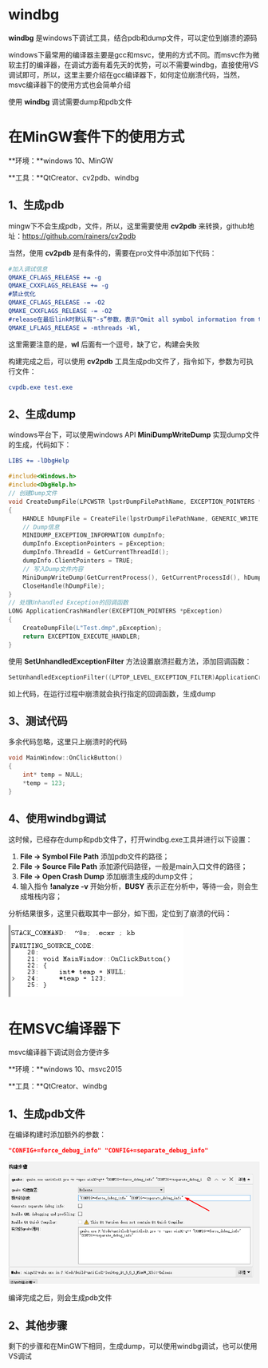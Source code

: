 # windbg

**windbg** 是windows下调试工具，结合pdb和dump文件，可以定位到崩溃的源码

windows下最常用的编译器主要是gcc和msvc，使用的方式不同。而msvc作为微软主打的编译器，在调试方面有着先天的优势，可以不需要windbg，直接使用VS调试即可，所以，这里主要介绍在gcc编译器下，如何定位崩溃代码，当然，msvc编译器下的使用方式也会简单介绍

使用 **windbg** 调试需要dump和pdb文件

# 在MinGW套件下的使用方式

**环境：**windows 10、MinGW

**工具：**QtCreator、cv2pdb、windbg

## 1、生成pdb

mingw下不会生成pdb，文件，所以，这里需要使用 **cv2pdb** 来转换，github地址：https://github.com/rainers/cv2pdb

当然，使用 **cv2pdb** 是有条件的，需要在pro文件中添加如下代码：

```cmake
#加入调试信息
QMAKE_CFLAGS_RELEASE += -g
QMAKE_CXXFLAGS_RELEASE += -g
#禁止优化
QMAKE_CFLAGS_RELEASE -= -O2
QMAKE_CXXFLAGS_RELEASE -= -O2
#release在最后link时默认有"-s”参数，表示"Omit all symbol information from the output file"，因此要去掉该参??QMAKE_LFLAGS_RELEASE = -mthreads -Wl,
QMAKE_LFLAGS_RELEASE = -mthreads -Wl,
```

这里需要注意的是，**wl** 后面有一个逗号，缺了它，构建会失败

构建完成之后，可以使用 **cv2pdb** 工具生成pdb文件了，指令如下，参数为可执行文件：

```cmake
cvpdb.exe test.exe
```

## 2、生成dump

windows平台下，可以使用windows API **MiniDumpWriteDump** 实现dump文件的生成，代码如下：

```cmake
LIBS += -lDbgHelp
```

```c++
#include<Windows.h>
#include<DbgHelp.h>
// 创建Dump文件
void CreateDumpFile(LPCWSTR lpstrDumpFilePathName, EXCEPTION_POINTERS *pException)
{
    HANDLE hDumpFile = CreateFile(lpstrDumpFilePathName, GENERIC_WRITE, 0, NULL, CREATE_ALWAYS, FILE_ATTRIBUTE_NORMAL, NULL);
    // Dump信息
    MINIDUMP_EXCEPTION_INFORMATION dumpInfo;
    dumpInfo.ExceptionPointers = pException;
    dumpInfo.ThreadId = GetCurrentThreadId();
    dumpInfo.ClientPointers = TRUE;
    // 写入Dump文件内容
    MiniDumpWriteDump(GetCurrentProcess(), GetCurrentProcessId(), hDumpFile, MiniDumpNormal, &dumpInfo, NULL, NULL);
    CloseHandle(hDumpFile);
}
// 处理Unhandled Exception的回调函数
LONG ApplicationCrashHandler(EXCEPTION_POINTERS *pException)
{
    CreateDumpFile(L"Test.dmp",pException);
    return EXCEPTION_EXECUTE_HANDLER;
}
```
使用 **SetUnhandledExceptionFilter** 方法设置崩溃拦截方法，添加回调函数：
```c++
SetUnhandledExceptionFilter((LPTOP_LEVEL_EXCEPTION_FILTER)ApplicationCrashHandler);
```

如上代码，在运行过程中崩溃就会执行指定的回调函数，生成dump

## 3、测试代码

多余代码忽略，这里只上崩溃时的代码

```c++
void MainWindow::OnClickButton()
{
    int* temp = NULL;
    *temp = 123;
}
```

## 4、使用windbg调试

这时候，已经存在dump和pdb文件了，打开windbg.exe工具并进行以下设置：

1. **File -> Symbol File Path** 添加pdb文件的路径；
2. **File -> Source File Path** 添加源代码路径，一般是main入口文件的路径；
3. **File -> Open Crash Dump** 添加崩溃生成的dump文件；
4. 输入指令 **!analyze -v** 开始分析，**BUSY** 表示正在分析中，等待一会，则会生成堆栈内容；

分析结果很多，这里只截取其中一部分，如下图，定位到了崩溃的代码：

![1577887885787](1577887885787.png)

# 在MSVC编译器下

msvc编译器下调试则会方便许多

**环境：**windows 10、msvc2015

**工具：**QtCreator、windbg

## 1、生成pdb文件

在编译构建时添加额外的参数：

```cmake
"CONFIG+=force_debug_info" "CONFIG+=separate_debug_info"
```

![1577890090852](1577890090852.png)

编译完成之后，则会生成pdb文件

## 2、其他步骤

剩下的步骤和在MinGW下相同，生成dump，可以使用windbg调试，也可以使用VS调试